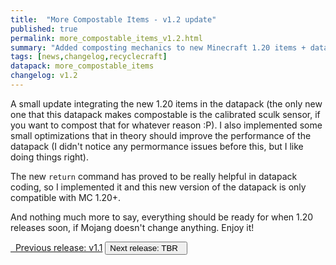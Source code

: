 ```yaml
---
title:  "More Compostable Items - v1.2 update"
published: true
permalink: more_compostable_items_v1.2.html
summary: "Added composting mechanics to new Minecraft 1.20 items + datapack optimization"
tags: [news,changelog,recyclecraft]
datapack: more_compostable_items
changelog: v1.2
---
```


A small update integrating the new 1.20 items in the datapack (the only new one that this datapack makes compostable is the calibrated sculk sensor, if you want to compost that for whatever reason :P). I also implemented some small optimizations that in theory should improve the performance of the datapack (I didn't notice any permormance issues before this, but I like doing things right).

The new `return` command has proved to be really helpful in datapack coding, so I implemented it and this new version of the datapack is only compatible with MC 1.20+.

And nothing much more to say, everything should be ready for when 1.20 releases soon, if Mojang doesn't change anything. Enjoy it!

<div class="btn-group">
    <a href="more_compostable_items_v1.1.html" role="button" class="btn btn-primary"><i class="fa fa-caret-left"></i>&nbsp; Previous release: v1.1</a>
    <button role="button" class="btn btn-default disabled">Next release: TBR &nbsp;<i class="fa fa-caret-right"></i> </button>
</div>
